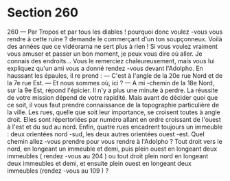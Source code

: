 # Section 260

260
— Par Tropos et par tous les diables ! pourquoi donc voulez -vous
vous rendre à cette ruine ? demande le commerçant d'un ton
soupçonneux. Voilà des années que ce vidéorama ne sert plus à
rien ! Si  vous voulez vraiment vous amuser et passer un bon
moment, je peux vous dire où aller. Je connais des endroits...
Vous le remerciez chaleureusement, mais vous lui expliquez
qu'un ami vous a donné rendez -vous devant l'Adolpho. En
haussant les épaules, il re prend :
— C'est à l'angle de la 20e rue Nord et de la 7e rue Est.
— Et nous sommes où, ici ?
— A mi -chemin de la 18e Nord, sur la 9e Est, répond l'épicier.
Il n'y a plus une minute à perdre. La réussite de votre mission
dépend de votre rapidité. Mais avant  de décider quoi que ce soit,
il vous faut prendre connaissance de la topographie particulière
de la ville. Les rues, quelle que soit leur importance, se croisent
toutes à angle droit. Elles sont répertoriées par numéro allant en
ordre croissant de l'ouest  à l'est et du sud au nord. Enfin, quatre
rues encadrent toujours un immeuble : deux orientées nord -sud,
les deux autres orientées ouest -est. Quel chemin allez -vous
prendre pour vous rendre à l'Adolpho ? Tout droit vers le nord,
en longeant un immeuble et demi, puis plein ouest en longeant
deux immeubles ( rendez -vous  au 204 ) ou tout droit plein nord
en longeant deux immeubles et demi, et ensuite plein ouest en
longeant deux immeubles (rendez -vous au 109 ) ?